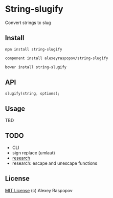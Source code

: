 # String-slugify

Convert strings to slug

## Install

```bash
npm install string-slugify
```

```bash
component install alexeyraspopov/string-slugify
```

```bash
bower install string-slugify
```


## API

	slugify(string, options);

## Usage

TBD

## TODO

 - CLI
 - sign replace (umlaut)
 - [research](http://stackoverflow.com/questions/8991908/how-do-i-enhance-slugify-to-handle-camel-case)
 - research: escape and unescape functions

## License

[MIT License](http://en.wikipedia.org/wiki/MIT_License) (c) Alexey Raspopov
